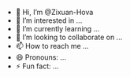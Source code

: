 - 👋 Hi, I’m @Zixuan-Hova
- 👀 I’m interested in ...
- 🌱 I’m currently learning ...
- 💞️ I’m looking to collaborate on ...
- 📫 How to reach me ...
- 😄 Pronouns: ...
- ⚡ Fun fact: ...

<!---
Zixuan-Hova/Zixuan-Hova is a ✨ special ✨ repository because its `README.md` (this file) appears on your GitHub profile.
You can click the Preview link to take a look at your changes.
--->
